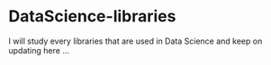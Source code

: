 # DataScience-libraries
 I will study every libraries that are used in Data Science and keep on updating here ...

